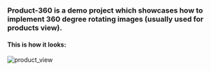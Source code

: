 ### Product-360 is a demo project which showcases how to implement 360 degree rotating images (usually used for products view).

#### This is how it looks:

![product_view](https://github.com/TusharGogna/Product-360/assets/36148180/6d32ecdd-d483-422b-a018-56a1cc2682e7)


